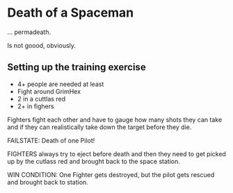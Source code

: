 # Death of a Spaceman

... permadeath.

Is not goood, obviously.

## Setting up the training exercise

- 4+ people are needed at least
- Fight around GrimHex
- 2 in a cuttlas red
- 2+ in fighers

Fighters fight each other and have to gauge how many shots they can take and if they can realistically take down the target before they die.

FAILSTATE: Death of one Pilot!

FIGHTERS always try to eject before death and then they need to get picked up by the cutlass red and brought back to the space station.

WIN CONDITION: One Fighter gets destroyed, but the pilot gets rescued and brought back to station.
